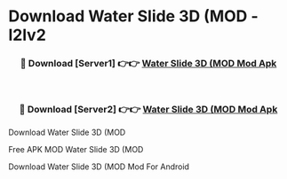 # Download Water Slide 3D (MOD - l2lv2



<div align="center">
<h3>🔴 Download [Server1] 👉👉 <a href="https://momento.my/?title=Water_Slide_3D_(MOD">Water Slide 3D (MOD Mod Apk</a></h3><br>

<h3>🔴 Download [Server2] 👉👉 <a href="https://momento.my/?title=Water_Slide_3D_(MOD">Water Slide 3D (MOD Mod Apk</a></h3>
</div>



Download Water Slide 3D (MOD 

Free APK MOD Water Slide 3D (MOD 

Download Water Slide 3D (MOD Mod For Android
